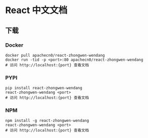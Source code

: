 # React 中文文档

## 下载

### Docker

```
docker pull apachecn0/react-zhongwen-wendang
docker run -tid -p <port>:80 apachecn0/react-zhongwen-wendang
# 访问 http://localhost:{port} 查看文档
```

### PYPI

```
pip install react-zhongwen-wendang
react-zhongwen-wendang <port>
# 访问 http://localhost:{port} 查看文档
```

### NPM

```
npm install -g react-zhongwen-wendang
react-zhongwen-wendang <port>
# 访问 http://localhost:{port} 查看文档
```